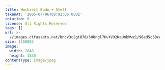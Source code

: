 ```yaml
---
title: Hochzeit Bodo + Steff
takenAt: '2005-07-06T08:02:05.000Z'
rotation: 0
license: All Rights Reserved
tags: []
url: >-
  //images.ctfassets.net/bncv3c2gt878/6HUngl7HuYV92KaUnbWwz1/98ed5c38ccfc31cb2c410aeba6a42049/hochzeit-bodo--steff_4559743247_o
size: 1159895
image:
  width: 2048
  height: 1536
contentType: image/jpeg
---
```


